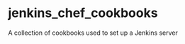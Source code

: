 jenkins_chef_cookbooks
======================

A collection of cookbooks used to set up a Jenkins server

